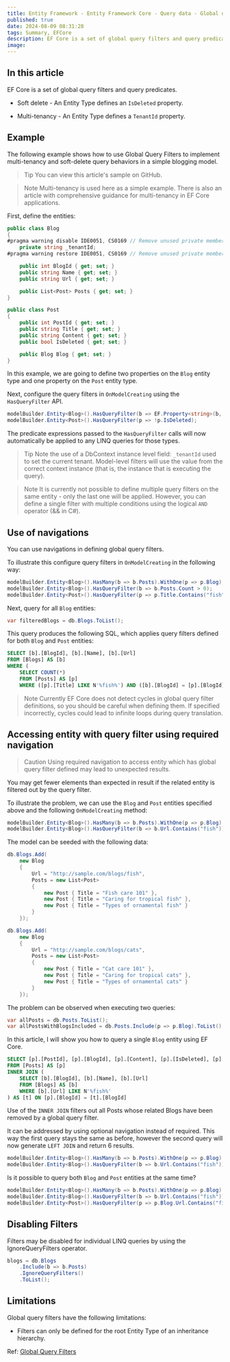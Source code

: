```yaml
---
title: Entity Framework - Entity Framework Core - Query data - Global query filters
published: true
date: 2024-08-09 08:31:28
tags: Summary, EFCore
description: EF Core is a set of global query filters and query predicates.
image:
---
```


## In this article

EF Core is a set of global query filters and query predicates.

- Soft delete - An Entity Type defines an ```IsDeleted``` property.

- Multi-tenancy - An Entity Type defines a ```TenantId``` property.

## Example

The following example shows how to use Global Query Filters to implement multi-tenancy and soft-delete query behaviors in a simple blogging model.

> Tip
You can view this article's sample on GitHub.

> Note
Multi-tenancy is used here as a simple example. There is also an article with comprehensive guidance for multi-tenancy in EF Core applications.

First, define the entities:

```csharp
public class Blog
{
#pragma warning disable IDE0051, CS0169 // Remove unused private members
    private string _tenantId;
#pragma warning restore IDE0051, CS0169 // Remove unused private members

    public int BlogId { get; set; }
    public string Name { get; set; }
    public string Url { get; set; }

    public List<Post> Posts { get; set; }
}

public class Post
{
    public int PostId { get; set; }
    public string Title { get; set; }
    public string Content { get; set; }
    public bool IsDeleted { get; set; }

    public Blog Blog { get; set; }
}
```

In this example, we are going to define two properties on the ```Blog``` entity type and one property on the ```Post``` entity type.

Next, configure the query filters in ```OnModelCreating``` using the ```HasQueryFilter``` API.

```csharp
modelBuilder.Entity<Blog>().HasQueryFilter(b => EF.Property<string>(b, "_tenantId") == _tenantId);
modelBuilder.Entity<Post>().HasQueryFilter(p => !p.IsDeleted);
```

The predicate expressions passed to the ```HasQueryFilter``` calls will now automatically be applied to any LINQ queries for those types.

> Tip
Note the use of a DbContext instance level field: ```_tenantId``` used to set the current tenant. Model-level filters will use the value from the correct context instance (that is, the instance that is executing the query).

> Note
It is currently not possible to define multiple query filters on the same entity - only the last one will be applied. However, you can define a single filter with multiple conditions using the logical ```AND``` operator (&& in C#).

## Use of navigations

You can use navigations in defining global query filters.

To illustrate this configure query filters in ```OnModelCreating``` in the following way:

```csharp
modelBuilder.Entity<Blog>().HasMany(b => b.Posts).WithOne(p => p.Blog);
modelBuilder.Entity<Blog>().HasQueryFilter(b => b.Posts.Count > 0);
modelBuilder.Entity<Post>().HasQueryFilter(p => p.Title.Contains("fish"));
```

Next, query for all ```Blog``` entities:

```csharp
var filteredBlogs = db.Blogs.ToList();
```

This query produces the following SQL, which applies query filters defined for both ```Blog``` and ```Post``` entities:

```sql
SELECT [b].[BlogId], [b].[Name], [b].[Url]
FROM [Blogs] AS [b]
WHERE (
    SELECT COUNT(*)
    FROM [Posts] AS [p]
    WHERE ([p].[Title] LIKE N'%fish%') AND ([b].[BlogId] = [p].[BlogId])) > 0
```

> Note
Currently EF Core does not detect cycles in global query filter definitions, so you should be careful when defining them. If specified incorrectly, cycles could lead to infinite loops during query translation.

## Accessing entity with query filter using required navigation

> Caution
Using required navigation to access entity which has global query filter defined may lead to unexpected results.

You may get fewer elements than expected in result if the related entity is filtered out by the query filter.

To illustrate the problem, we can use the ```Blog``` and ```Post``` entities specified above and the following ```OnModelCreating``` method:

```csharp
modelBuilder.Entity<Blog>().HasMany(b => b.Posts).WithOne(p => p.Blog).IsRequired();
modelBuilder.Entity<Blog>().HasQueryFilter(b => b.Url.Contains("fish"));
```

The model can be seeded with the following data:

```csharp
db.Blogs.Add(
    new Blog
    {
        Url = "http://sample.com/blogs/fish",
        Posts = new List<Post>
        {
            new Post { Title = "Fish care 101" },
            new Post { Title = "Caring for tropical fish" },
            new Post { Title = "Types of ornamental fish" }
        }
    });

db.Blogs.Add(
    new Blog
    {
        Url = "http://sample.com/blogs/cats",
        Posts = new List<Post>
        {
            new Post { Title = "Cat care 101" },
            new Post { Title = "Caring for tropical cats" },
            new Post { Title = "Types of ornamental cats" }
        }
    });
```

The problem can be observed when executing two queries:

```csharp
var allPosts = db.Posts.ToList();
var allPostsWithBlogsIncluded = db.Posts.Include(p => p.Blog).ToList();
```

In this article, I will show you how to query a single ```Blog``` entity using EF Core.

```sql
SELECT [p].[PostId], [p].[BlogId], [p].[Content], [p].[IsDeleted], [p].[Title], [t].[BlogId], [t].[Name], [t].[Url]
FROM [Posts] AS [p]
INNER JOIN (
    SELECT [b].[BlogId], [b].[Name], [b].[Url]
    FROM [Blogs] AS [b]
    WHERE [b].[Url] LIKE N'%fish%'
) AS [t] ON [p].[BlogId] = [t].[BlogId]
```

Use of the ```INNER JOIN``` filters out all Posts whose related Blogs have been removed by a global query filter.

It can be addressed by using optional navigation instead of required.
This way the first query stays the same as before, however the second query will now generate ```LEFT JOIN``` and return 6 results.

```csharp
modelBuilder.Entity<Blog>().HasMany(b => b.Posts).WithOne(p => p.Blog).IsRequired(false);
modelBuilder.Entity<Blog>().HasQueryFilter(b => b.Url.Contains("fish"));
```

Is it possible to query both ```Blog``` and ```Post``` entities at the same time?

```csharp
modelBuilder.Entity<Blog>().HasMany(b => b.Posts).WithOne(p => p.Blog).IsRequired();
modelBuilder.Entity<Blog>().HasQueryFilter(b => b.Url.Contains("fish"));
modelBuilder.Entity<Post>().HasQueryFilter(p => p.Blog.Url.Contains("fish"));
```

## Disabling Filters

Filters may be disabled for individual LINQ queries by using the IgnoreQueryFilters operator.

```csharp
blogs = db.Blogs
    .Include(b => b.Posts)
    .IgnoreQueryFilters()
    .ToList();
```

## Limitations

Global query filters have the following limitations:

- Filters can only be defined for the root Entity Type of an inheritance hierarchy.

Ref: [Global Query Filters](https://learn.microsoft.com/en-us/ef/core/querying/filters)